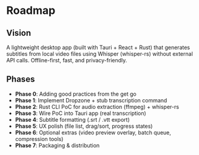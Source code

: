 # Roadmap

## Vision
A lightweight desktop app (built with Tauri + React + Rust) that generates subtitles from local video files using Whisper (whisper-rs) without external API calls. Offline-first, fast, and privacy-friendly.

## Phases
- **Phase 0**: Adding good practices from the get go
- **Phase 1**: Implement Dropzone + stub transcription command
- **Phase 2**: Rust CLI PoC for audio extraction (ffmpeg) + whisper-rs
- **Phase 3**: Wire PoC into Tauri app (real transcription)
- **Phase 4**: Subtitle formatting (.srt / .vtt export)
- **Phase 5**: UX polish (file list, drag/sort, progress states)
- **Phase 6**: Optional extras (video preview overlay, batch queue, compression tools)
- **Phase 7**: Packaging & distribution

